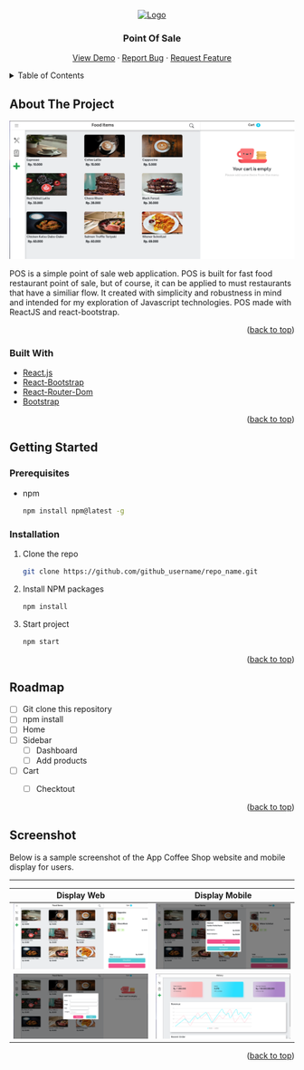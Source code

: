 <div id="top"></div>

<!-- PROJECT LOGO -->
<br />
<div align="center">
  <a href="https://github.com/github_username/repo_name">
    <img src="https://s3-alpha-sig.figma.com/img/6e65/ccd2/e51f1c23495bbcef6c222a1bc2540a8a?Expires=1638748800&Signature=hPe3NCTk5UXcoWk2RNhNKNYjXAcSndVwu8gtkIv~CpZUr13uN4Fb2dViGAn~CKw9DXounuK~OGOVeVDmOwwNgs0gFwf7H7FXihqFU4yqMW6s-JTIq7fmeKMRGG2QTHIbOdSLAdJqGEwKXEEqyQhdHctopoHP-OoOVDlvK7JbnS8G97PRCm4MfUtTQNzvtHTRdE3AEJoYRiWmTYDB41469ccp8TAx-MfNt2jIB-FRjHV3adWshzl7EcyiEwu8cezoPjgGq56SfjHYlc2CgX2mYMgKZryY7u2xslOw1KxwTaQSp1WRhxRJkpyjouv~kTvGRnc5IizPsz1~h4bSvPPfFw__&Key-Pair-Id=APKAINTVSUGEWH5XD5UA" alt="Logo" width="80" height="80">
  </a>

<h3 align="center">Point Of Sale</h3>

  <p align="center">
    <a href="https://github.com/github_username/repo_name">View Demo</a>
    ·
    <a href="https://github.com/github_username/repo_name/issues">Report Bug</a>
    ·
    <a href="https://github.com/github_username/repo_name/issues">Request Feature</a>
  </p>
</div>



<!-- TABLE OF CONTENTS -->
<details>
  <summary>Table of Contents</summary>
  <ol>
    <li>
      <a href="#about-the-project">About The Project</a>
      <ul>
        <li><a href="#built-with">Built With</a></li>
      </ul>
    </li>
    <li>
      <a href="#getting-started">Getting Started</a>
      <ul>
        <li><a href="#getting-started">Prerequisites</a></li>
        <li><a href="#getting-started">Installation</a></li>
      </ul>
    </li>
    <li><a href="#roadmap">Roadmap</a></li>
    <li><a href="#contact">Contact</a></li>
    <li><a href="#contact">Screenshot</a></li>
  </ol>
</details>



<!-- ABOUT THE PROJECT -->
<div id="#about-the-project"></div>

## About The Project

![Product Name Screen Shot](img/home.png)

POS is a simple point of sale web application. POS is built for fast food restaurant point of sale, but of course, it can be applied to must restaurants that have a similiar flow. It created with simplicity and robustness in mind and intended for my exploration of Javascript technologies. POS made with ReactJS and react-bootstrap.

<p align="right">(<a href="#top">back to top</a>)</p>


<div id="#built-with"></div>

### Built With

* [React.js](https://reactjs.org/)
* [React-Bootstrap](https://react-bootstrap.github.io/)
* [React-Router-Dom](https://reactrouter.com/web/guides/quick-start)
* [Bootstrap](https://getbootstrap.com)

<p align="right">(<a href="#top">back to top</a>)</p>



<!-- GETTING STARTED -->
<div id="#getting-started"></div>

## Getting Started

### Prerequisites

* npm
  ```sh
  npm install npm@latest -g
  ```

### Installation

1. Clone the repo
   ```sh
   git clone https://github.com/github_username/repo_name.git
   ```
2. Install NPM packages
   ```sh
   npm install
   ```
3. Start project
   ```sh
   npm start
   ```

<p align="right">(<a href="#top">back to top</a>)</p>

<div id="#roadmap"></div>

<!-- ROADMAP -->
## Roadmap

- [ ] Git clone this repository
- [ ] npm install
- [ ] Home 
- [ ] Sidebar
  - [ ] Dashboard
  - [ ] Add products
- [ ] Cart
  - [ ] Checktout


<p align="right">(<a href="#top">back to top</a>)</p>


<div id="#screenshot"></div>

## Screenshot

Below is a sample screenshot of the App Coffee Shop website and mobile display for users.

---------------------------------------------------
Display Web|Display Mobile
:-----------------------:|:----------------------------:
![](img/cart.png) | ![](img/cekout.png)
![](img/add.png) | ![](img/dashboard.png)

<p align="right">(<a href="#top">back to top</a>)</p>